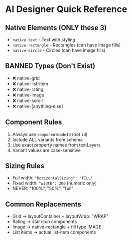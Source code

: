 # AI Designer Quick Reference

## Native Elements (ONLY these 3)
- `native-text` - Text with styling
- `native-rectangle` - Rectangles (can have image fills)
- `native-circle` - Circles (can have image fills)

## BANNED Types (Don't Exist)
- ❌ native-grid
- ❌ native-list-item
- ❌ native-rating
- ❌ native-image
- ❌ native-scroll
- ❌ native-[anything-else]

## Component Rules
1. Always use `componentNodeId` (not `id`)
2. Include ALL variants from schema
3. Use exact property names from textLayers
4. Variant values are case-sensitive

## Sizing Rules
- Full width: `"horizontalSizing": "FILL"`
- Fixed width: `"width": 200` (numeric only)
- NEVER: "100%", "50%", "full"

## Common Replacements
- Grid → layoutContainer + layoutWrap: "WRAP"
- Rating → star icon components
- Image → native-rectangle + fill type IMAGE
- List items → actual list-item components